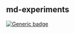 ## md-experiments
[![Generic badge](https://img.shields.io/badge/<SUBJECT>-<STATUS>-<COLOR>.svg)](https://shields.io/)
